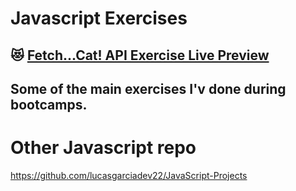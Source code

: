 # Javascript Exercises
## 😻 [Fetch...Cat! API Exercise Live Preview]( https://lucasgarciadev22.github.io/fetchCatAPI/)
## Some of the main exercises I'v done during bootcamps.

# Other Javascript repo
https://github.com/lucasgarciadev22/JavaScript-Projects
